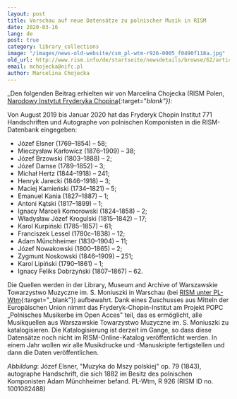 ```yaml
---
layout: post
title: Vorschau auf neue Datensätze zu polnischer Musik in RISM
date: 2020-03-16
lang: de
post: true
category: library_collections
image: "/images/news-old-website/csm_pl-wtm-r926-0005_f0490f118a.jpg"
old_url: http://www.rism.info/de/startseite/newsdetails/browse/62/article/64/preview-of-new-records-for-polish-music-in-rism.html
email: mchojecka@nifc.pl
author: Marcelina Chojecka
---
```


_Den folgenden Beitrag erhielten wir von Marcelina Chojecka (RISM Polen, [Narodowy Instytut Fryderyka Chopina](https://nifc.pl/pl){:target="_blank"}):_

Von August 2019 bis Januar 2020 hat das Fryderyk Chopin Institut 771 Handschriften und Autographe von polnischen Komponisten in die RISM-Datenbank eingegeben:

- Józef Elsner (1769–1854) – 58;
- Mieczysław Karłowicz (1876–1909) – 38;
- Józef Brzowski (1803–1888) – 2;
- Józef Damse (1789–1852) – 3;
- Michał Hertz (1844–1918) – 241;
- Henryk Jarecki (1846–1918) – 3;
- Maciej Kamieński (1734–1821) – 5;
- Emanuel Kania (1827–1887) – 1;
- Antoni Kątski (1817–1899) – 1;
- Ignacy Marceli Komorowski (1824–1858) – 2;
- Władysław Józef Krogulski (1815–1842) – 17;
- Karol Kurpiński (1785–1857) – 61;
- Franciszek Lessel (1780c–1838) – 12;
- Adam Münchheimer (1830–1904) – 11;
- Józef Nowakowski (1800–1865) – 2;
- Zygmunt Noskowski (1846–1909) – 251;
- Karol Lipiński (1790–1861) – 1;
- Ignacy Feliks Dobrzyński (1807–1867) – 62.


Die Quellen werden in der Library, Museum and Archive of Warszawskie Towarzystwo Muzyczne im. S. Moniuszki in Warschau (bei [RISM unter PL-Wtm](https://opac.rism.info/search?View=rism&siglum=PL-Wtm){:target="_blank"}) aufbewahrt. Dank eines Zuschusses aus Mitteln der Europäischen Union nimmt das Fryderyk-Chopin-Institut am Projekt POPC „Polnisches Musikerbe im Open Acces" teil, das es ermöglicht, alle Musikquellen aus Warszawskie Towarzystwo Muzyczne im. S. Moniuszki zu katalogisieren. Die Katalogisierung ist derzeit im Gange, so dass diese Datensätze noch nicht im RISM-Online-Katalog veröffentlicht werden. In einem Jahr wollen wir alle Musikdrucke und -Manuskripte fertigstellen und dann die Daten veröffentlichen.


_Abbildung_: Józef Elsner, "Muzyka do Mszy polskiej" op. 79 (1843), autographe Handschrift, die sich 1882 im Besitz des polnischen Komponisten Adam Münchheimer befand. PL-Wtm, R 926 (RISM ID no. 1001082488)


